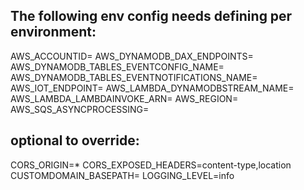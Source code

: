 ## The following env config needs defining per environment:

AWS_ACCOUNTID=
AWS_DYNAMODB_DAX_ENDPOINTS=
AWS_DYNAMODB_TABLES_EVENTCONFIG_NAME=
AWS_DYNAMODB_TABLES_EVENTNOTIFICATIONS_NAME=
AWS_IOT_ENDPOINT=
AWS_LAMBDA_DYNAMODBSTREAM_NAME=
AWS_LAMBDA_LAMBDAINVOKE_ARN=
AWS_REGION=
AWS_SQS_ASYNCPROCESSING=

## optional to override:
CORS_ORIGIN=*
CORS_EXPOSED_HEADERS=content-type,location
CUSTOMDOMAIN_BASEPATH=
LOGGING_LEVEL=info
